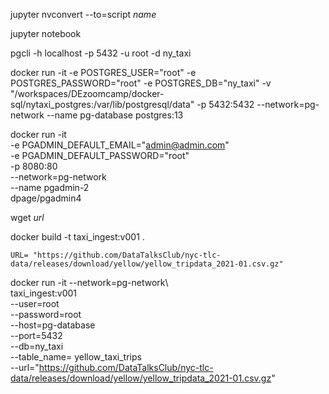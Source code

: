 jupyter nvconvert --to=script *name*

jupyter notebook

pgcli -h localhost -p 5432 -u root -d ny_taxi

docker run -it   -e POSTGRES_USER="root"   -e POSTGRES_PASSWORD="root"   -e POSTGRES_DB="ny_taxi"   -v "/workspaces/DEzoomcamp/docker-sql/nytaxi_postgres:/var/lib/postgresql/data" -p 5432:5432 --network=pg-network --name pg-database   postgres:13

docker run -it \
   -e PGADMIN_DEFAULT_EMAIL="admin@admin.com" \
   -e PGADMIN_DEFAULT_PASSWORD="root" \
   -p 8080:80 \
   --network=pg-network \
   --name pgadmin-2 \
   dpage/pgadmin4

   wget *url*

   docker build -t taxi_ingest:v001 .

    URL= "https://github.com/DataTalksClub/nyc-tlc-data/releases/download/yellow/yellow_tripdata_2021-01.csv.gz"

   docker run -it 
   --network=pg-network\  
   taxi_ingest:v001 \
    --user=root \
    --password=root \
    --host=pg-database \
    --port=5432 \
    --db=ny_taxi \
    --table_name= yellow_taxi_trips \
    --url="https://github.com/DataTalksClub/nyc-tlc-data/releases/download/yellow/yellow_tripdata_2021-01.csv.gz" 

